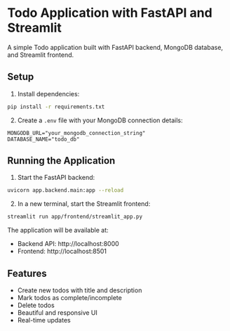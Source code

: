 # Todo Application with FastAPI and Streamlit

A simple Todo application built with FastAPI backend, MongoDB database, and Streamlit frontend.

## Setup

1. Install dependencies:

```bash
pip install -r requirements.txt
```

2. Create a `.env` file with your MongoDB connection details:

```
MONGODB_URL="your_mongodb_connection_string"
DATABASE_NAME="todo_db"
```

## Running the Application

1. Start the FastAPI backend:

```bash
uvicorn app.backend.main:app --reload
```

2. In a new terminal, start the Streamlit frontend:

```bash
streamlit run app/frontend/streamlit_app.py
```

The application will be available at:

- Backend API: http://localhost:8000
- Frontend: http://localhost:8501

## Features

- Create new todos with title and description
- Mark todos as complete/incomplete
- Delete todos
- Beautiful and responsive UI
- Real-time updates
